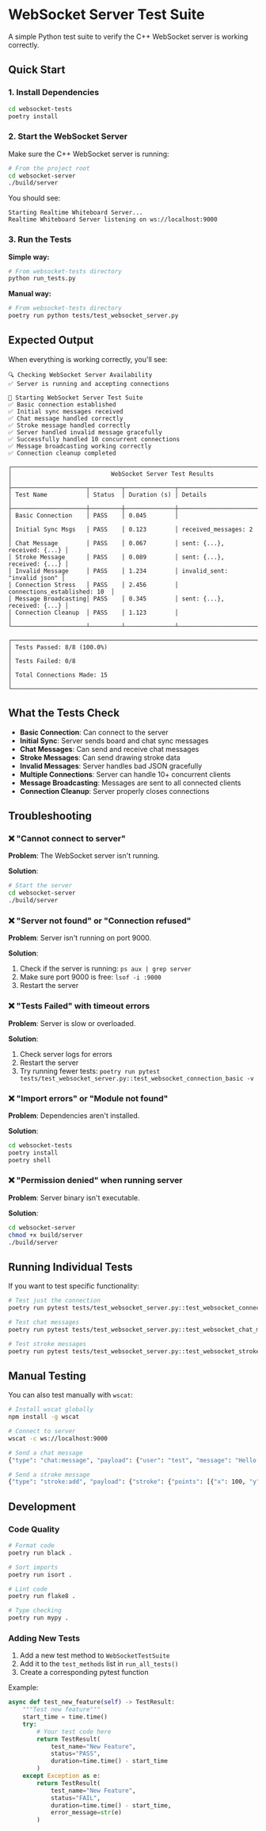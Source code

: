 # WebSocket Server Test Suite

A simple Python test suite to verify the C++ WebSocket server is working correctly.

## Quick Start

### 1. Install Dependencies

```bash
cd websocket-tests
poetry install
```

### 2. Start the WebSocket Server

Make sure the C++ WebSocket server is running:

```bash
# From the project root
cd websocket-server
./build/server
```

You should see:

```
Starting Realtime Whiteboard Server...
Realtime Whiteboard Server listening on ws://localhost:9000
```

### 3. Run the Tests

**Simple way:**

```bash
# From websocket-tests directory
python run_tests.py
```

**Manual way:**

```bash
# From websocket-tests directory
poetry run python tests/test_websocket_server.py
```

## Expected Output

When everything is working correctly, you'll see:

```
🔍 Checking WebSocket Server Availability
✅ Server is running and accepting connections

🚀 Starting WebSocket Server Test Suite
✅ Basic connection established
✅ Initial sync messages received
✅ Chat message handled correctly
✅ Stroke message handled correctly
✅ Server handled invalid message gracefully
✅ Successfully handled 10 concurrent connections
✅ Message broadcasting working correctly
✅ Connection cleanup completed

┌─────────────────────────────────────────────────────────────────────────────┐
│                            WebSocket Server Test Results                    │
├─────────────────────┬─────────┬──────────────┬─────────────────────────────┤
│ Test Name           │ Status  │ Duration (s) │ Details                     │
├─────────────────────┼─────────┼──────────────┼─────────────────────────────┤
│ Basic Connection    │ PASS    │ 0.045        │                             │
│ Initial Sync Msgs   │ PASS    │ 0.123        │ received_messages: 2        │
│ Chat Message        │ PASS    │ 0.067        │ sent: {...}, received: {...} │
│ Stroke Message      │ PASS    │ 0.089        │ sent: {...}, received: {...} │
│ Invalid Message     │ PASS    │ 1.234        │ invalid_sent: "invalid json" │
│ Connection Stress   │ PASS    │ 2.456        │ connections_established: 10  │
│ Message Broadcasting│ PASS    │ 0.345        │ sent: {...}, received: {...} │
│ Connection Cleanup  │ PASS    │ 1.123        │                             │
└─────────────────────┴─────────┴──────────────┴─────────────────────────────┘

┌─────────────────────────────────────────────────────────────────────────────┐
│ Tests Passed: 8/8 (100.0%)                                                 │
│ Tests Failed: 0/8                                                          │
│ Total Connections Made: 15                                                 │
└─────────────────────────────────────────────────────────────────────────────┘
```

## What the Tests Check

- **Basic Connection**: Can connect to the server
- **Initial Sync**: Server sends board and chat sync messages
- **Chat Messages**: Can send and receive chat messages
- **Stroke Messages**: Can send drawing stroke data
- **Invalid Messages**: Server handles bad JSON gracefully
- **Multiple Connections**: Server can handle 10+ concurrent clients
- **Message Broadcasting**: Messages are sent to all connected clients
- **Connection Cleanup**: Server properly closes connections

## Troubleshooting

### ❌ "Cannot connect to server"

**Problem**: The WebSocket server isn't running.

**Solution**:

```bash
# Start the server
cd websocket-server
./build/server
```

### ❌ "Server not found" or "Connection refused"

**Problem**: Server isn't running on port 9000.

**Solution**:

1. Check if the server is running: `ps aux | grep server`
2. Make sure port 9000 is free: `lsof -i :9000`
3. Restart the server

### ❌ "Tests Failed" with timeout errors

**Problem**: Server is slow or overloaded.

**Solution**:

1. Check server logs for errors
2. Restart the server
3. Try running fewer tests: `poetry run pytest tests/test_websocket_server.py::test_websocket_connection_basic -v`

### ❌ "Import errors" or "Module not found"

**Problem**: Dependencies aren't installed.

**Solution**:

```bash
cd websocket-tests
poetry install
poetry shell
```

### ❌ "Permission denied" when running server

**Problem**: Server binary isn't executable.

**Solution**:

```bash
cd websocket-server
chmod +x build/server
./build/server
```

## Running Individual Tests

If you want to test specific functionality:

```bash
# Test just the connection
poetry run pytest tests/test_websocket_server.py::test_websocket_connection_basic -v

# Test chat messages
poetry run pytest tests/test_websocket_server.py::test_websocket_chat_message -v

# Test stroke messages
poetry run pytest tests/test_websocket_server.py::test_websocket_stroke_message -v
```

## Manual Testing

You can also test manually with `wscat`:

```bash
# Install wscat globally
npm install -g wscat

# Connect to server
wscat -c ws://localhost:9000

# Send a chat message
{"type": "chat:message", "payload": {"user": "test", "message": "Hello!", "timestamp": "2025-08-23T15:57:00Z"}}

# Send a stroke message
{"type": "stroke:add", "payload": {"stroke": {"points": [{"x": 100, "y": 100}], "color": {"r": 1, "g": 0, "b": 0, "a": 1}, "thickness": 2}, "userId": "test", "timestamp": 1234567890}}
```

## Development

### Code Quality

```bash
# Format code
poetry run black .

# Sort imports
poetry run isort .

# Lint code
poetry run flake8 .

# Type checking
poetry run mypy .
```

### Adding New Tests

1. Add a new test method to `WebSocketTestSuite`
2. Add it to the `test_methods` list in `run_all_tests()`
3. Create a corresponding pytest function

Example:

```python
async def test_new_feature(self) -> TestResult:
    """Test new feature"""
    start_time = time.time()
    try:
        # Your test code here
        return TestResult(
            test_name="New Feature",
            status="PASS",
            duration=time.time() - start_time
        )
    except Exception as e:
        return TestResult(
            test_name="New Feature",
            status="FAIL",
            duration=time.time() - start_time,
            error_message=str(e)
        )
```
